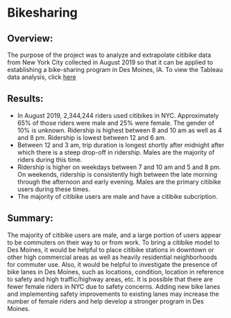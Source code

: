 # Bikesharing
## Overview:
The purpose of the project was to analyze and extrapolate citibike data from New York City collected in August 2019 so that it can be applied to establishing a bike-sharing program in Des Moines, IA. To view the Tableau data analysis, click [here](https://public.tableau.com/app/profile/emily.spokowski/viz/Module14Challenge_16481437470650/Story1)

## Results:
- In August 2019, 2,344,244 riders used citibikes in NYC. Approximately 65% of those riders were male and 25% were female. The gender of 10% is unknown. Ridership is highest between 8 and 10 am as well as 4 and 8 pm. Ridership is lowest between 12 and 6 am.
- Between 12 and 3 am, trip duration is longest shortly after midnight after which there is a steep drop-off in ridership. Males are the majority of riders during this time.
- Ridership is higher on weekdays between 7 and 10 am and 5 and 8 pm. On weekends, ridership is consistently high between the late morning through the afternoon and early evening. Males are the primary citibike users during these times.
- The majority of citibike users are male and have a citibike subcription. 

## Summary:
The majority of citibike users are male, and a large portion of users appear to be commuters on their way to or from work. To bring a citibike model to Des Moines, it would be helpful to place citibike stations in downtown or other high commercial areas as well as heavily residential neighborhoods for commuter use. Also, it would be helpful to investigate the presence of bike lanes in Des Moines, such as locations, condition, location in reference to safety and high traffic/highway areas, etc. It is possible that there are fewer female riders in NYC due to safety concerns. Adding new bike lanes and implementing safety improvements to existing lanes may increase the number of female riders and help develop a stronger program in Des Moines. 


